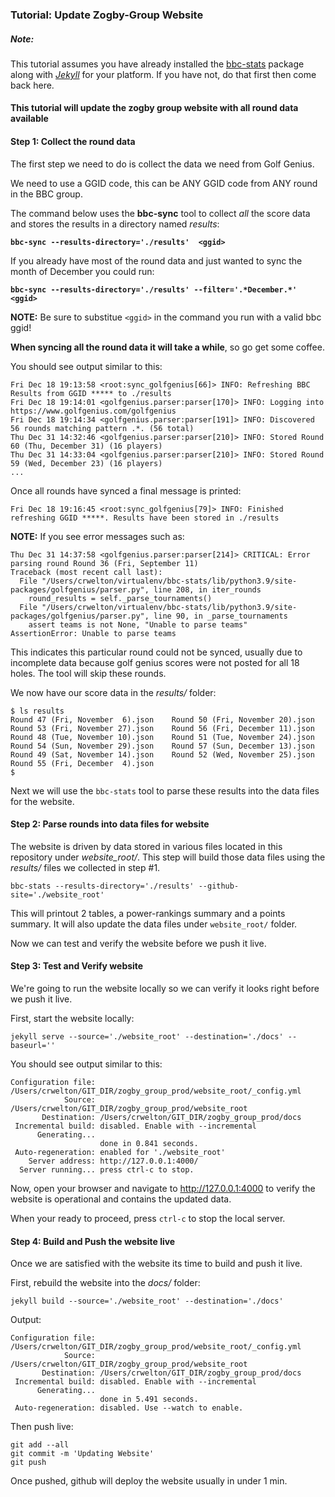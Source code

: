 ### Tutorial: Update Zogby-Group Website

##### **Note**:
This tutorial assumes you have already installed the [bbc-stats](https://github.com/cswelton/bbc-stats)
package along with [*Jekyll*](https://jekyllrb.com/docs/installation/) for your platform. 
If you have not, do that first then come back here.

#### This tutorial will update the zogby group website with all round data available

#### Step 1: Collect the round data
The first step we need to do is collect the data we need from Golf Genius.

We need to use a GGID code, this can be ANY GGID code from ANY round in the BBC group.

The command below uses the **bbc-sync** tool to collect *all* the score data 
and stores the results in a directory named *results*:

**`bbc-sync --results-directory='./results'  <ggid>`**

If you already have most of the round data and just wanted to sync the month of December you could run:

**`bbc-sync --results-directory='./results' --filter='.*December.*' <ggid>`**

**NOTE:** Be sure to substitue `<ggid>` in the command you run with a valid bbc ggid!

**When syncing all the round data it will take a while**, so go get some coffee.

You should see output similar to this:
```
Fri Dec 18 19:13:58 <root:sync_golfgenius[66]> INFO: Refreshing BBC Results from GGID ***** to ./results
Fri Dec 18 19:14:01 <golfgenius.parser:parser[170]> INFO: Logging into https://www.golfgenius.com/golfgenius
Fri Dec 18 19:14:34 <golfgenius.parser:parser[191]> INFO: Discovered 56 rounds matching pattern .*. (56 total)
Thu Dec 31 14:32:46 <golfgenius.parser:parser[210]> INFO: Stored Round 60 (Thu, December 31) (16 players)
Thu Dec 31 14:33:04 <golfgenius.parser:parser[210]> INFO: Stored Round 59 (Wed, December 23) (16 players)
...
```
Once all rounds have synced a final message is printed:
```
Fri Dec 18 19:16:45 <root:sync_golfgenius[79]> INFO: Finished refreshing GGID *****. Results have been stored in ./results
```

**NOTE:** If you see error messages such as:
```
Thu Dec 31 14:37:58 <golfgenius.parser:parser[214]> CRITICAL: Error parsing round Round 36 (Fri, September 11)
Traceback (most recent call last):
  File "/Users/crwelton/virtualenv/bbc-stats/lib/python3.9/site-packages/golfgenius/parser.py", line 208, in iter_rounds
    round_results = self._parse_tournaments()
  File "/Users/crwelton/virtualenv/bbc-stats/lib/python3.9/site-packages/golfgenius/parser.py", line 90, in _parse_tournaments
    assert teams is not None, "Unable to parse teams"
AssertionError: Unable to parse teams
```
This indicates this particular round could not be synced, usually due to incomplete data because golf genius scores were not posted for all 18 holes.
The tool will skip these rounds.

We now have our score data in the *results/* folder:

```
$ ls results
Round 47 (Fri, November  6).json	Round 50 (Fri, November 20).json	Round 53 (Fri, November 27).json	Round 56 (Fri, December 11).json
Round 48 (Tue, November 10).json	Round 51 (Tue, November 24).json	Round 54 (Sun, November 29).json	Round 57 (Sun, December 13).json
Round 49 (Sat, November 14).json	Round 52 (Wed, November 25).json	Round 55 (Fri, December  4).json
$ 
```

Next we will use the `bbc-stats` tool to parse these results into the data files for the website.

#### Step 2: Parse rounds into data files for website
The website is driven by data stored in various files located in this repository under *website_root/*.
This step will build those data files using the *results/* files we collected in step #1.

```
bbc-stats --results-directory='./results' --github-site='./website_root'
```

This will printout 2 tables, a power-rankings summary and a points summary.
It will also update the data files under `website_root/` folder.

Now we can test and verify the website before we push it live.

#### Step 3: Test and Verify website
We're going to run the website locally so we can verify it looks right before we
push it live.

First, start the website locally:
```
jekyll serve --source='./website_root' --destination='./docs' --baseurl=''
```
You should see output similar to this:
```
Configuration file: /Users/crwelton/GIT_DIR/zogby_group_prod/website_root/_config.yml
            Source: /Users/crwelton/GIT_DIR/zogby_group_prod/website_root
       Destination: /Users/crwelton/GIT_DIR/zogby_group_prod/docs
 Incremental build: disabled. Enable with --incremental
      Generating... 
                    done in 0.841 seconds.
 Auto-regeneration: enabled for './website_root'
    Server address: http://127.0.0.1:4000/
  Server running... press ctrl-c to stop.
```
Now, open your browser and navigate to http://127.0.0.1:4000 to verify the
website is operational and contains the updated data.

When your ready to proceed, press `ctrl-c` to stop the local server.

#### Step 4: Build and Push the website live
Once we are satisfied with the website its time to build and push it live.

First, rebuild the website into the *docs/* folder:
```
jekyll build --source='./website_root' --destination='./docs'
```
Output:
```
Configuration file: /Users/crwelton/GIT_DIR/zogby_group_prod/website_root/_config.yml
            Source: /Users/crwelton/GIT_DIR/zogby_group_prod/website_root
       Destination: /Users/crwelton/GIT_DIR/zogby_group_prod/docs
 Incremental build: disabled. Enable with --incremental
      Generating... 
                    done in 5.491 seconds.
 Auto-regeneration: disabled. Use --watch to enable.
```

Then push live:

```
git add --all
git commit -m 'Updating Website'
git push
```
Once pushed, github will deploy the website usually in under 1 min.

